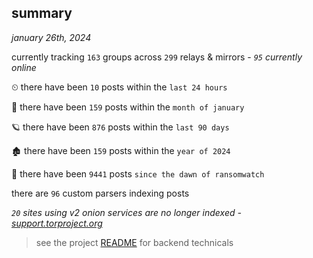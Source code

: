 
## summary
_january 26th, 2024_

currently tracking `163` groups across `299` relays & mirrors - _`95` currently online_

⏲ there have been `10` posts within the `last 24 hours`

🦈 there have been `159` posts within the `month of january`

🪐 there have been `876` posts within the `last 90 days`

🏚 there have been `159` posts within the `year of 2024`

🦕 there have been `9441` posts `since the dawn of ransomwatch`

there are `96` custom parsers indexing posts

_`20` sites using v2 onion services are no longer indexed - [support.torproject.org](https://support.torproject.org/onionservices/v2-deprecation/)_

> see the project [README](https://github.com/joshhighet/ransomwatch#ransomwatch--) for backend technicals
